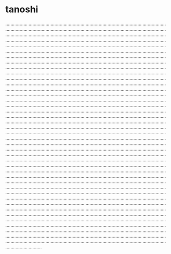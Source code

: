 # tanoshi

........................................................................................................................................................................................................................................................................................................................................................................................................................................................................................................................................................................................................................................................................................................................................................................................................................................................................................................................................................................................................................................................................................................................................................................................................................................................................................................................................................................................................................................................................................................................................................................................................................................................................................................................................................................................................................................................................................................................................................................................................................................................................................................................................................................................................................................................................................................................................................................................................................................................................................................................................................................................................................................................................................................................................................................................................................................................................................................................................................................................................................................................................................................................................................................................................................................................................................................................................................................................................................................................................................................................................................................................................................................................................................................................................................................................................................................................................................................................................................................................................................................................................................................................................................................................................................................................................................................................................................................................................................................................................................................................................................................................................................................................................................................................................................................................................................................................................................................................................................................................................................................................................................................................................................................................................................................................................................................................